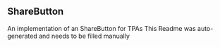 ## ShareButton
An implementation of an ShareButton for TPAs
This Readme was auto-generated and needs to be filled manually

